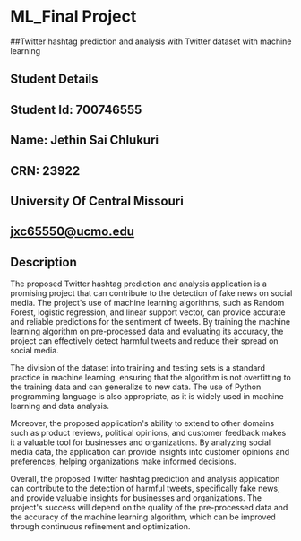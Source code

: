 # ML_Final Project
##Twitter hashtag prediction and analysis with
Twitter dataset with machine learning
## Student Details
## Student Id: 700746555
## Name: Jethin Sai Chlukuri
## CRN: 23922
## University Of Central Missouri
## jxc65550@ucmo.edu

## Description

The proposed Twitter hashtag prediction and analysis application is a promising project that can contribute to the detection of fake news on social media. The project's use of machine learning algorithms, such as Random Forest, logistic regression, and linear support vector, can provide accurate and reliable predictions for the sentiment of tweets. By training the machine learning algorithm on pre-processed data and evaluating its accuracy, the project can effectively detect harmful tweets and reduce their spread on social media.

The division of the dataset into training and testing sets is a standard practice in machine learning, ensuring that the algorithm is not overfitting to the training data and can generalize to new data. The use of Python programming language is also appropriate, as it is widely used in machine learning and data analysis.

Moreover, the proposed application's ability to extend to other domains such as product reviews, political opinions, and customer feedback makes it a valuable tool for businesses and organizations. By analyzing social media data, the application can provide insights into customer opinions and preferences, helping organizations make informed decisions.

Overall, the proposed Twitter hashtag prediction and analysis application can contribute to the detection of harmful tweets, specifically fake news, and provide valuable insights for businesses and organizations. The project's success will depend on the quality of the pre-processed data and the accuracy of the machine learning algorithm, which can be improved through continuous refinement and optimization.
